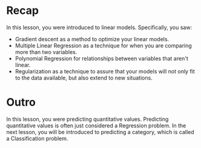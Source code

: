 # Recap
  In this lesson, you were introduced to linear models. Specifically, you saw:

* Gradient descent as a method to optimize your linear models.
* Multiple Linear Regression as a technique for when you are comparing more than two variables.
* Polynomial Regression for relationships between variables that aren't linear.
* Regularization as a technique to assure that your models will not only fit to the data available, but also extend to new situations.


# Outro
  In this lesson, you were predicting quantitative values. Predicting quantitative values is often just considered a Regression problem. 
  In the next lesson, you will be introduced to predicting a category, which is called a Classification problem.
